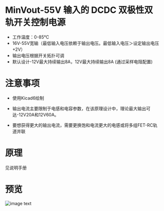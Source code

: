 # MinVout-55V 输入的 DCDC 双极性双轨开关控制电源
* 工作温度：0-85℃
* 16V-55V宽输（最低输入电压依赖于输出电压。最低输入电压＞设定输出电压+2V）
* 输出电压根据开关拓扑可调
* 默认设计-12V最大持续输出8A，12V最大持续输出8A (通过采样电阻配置)

# 注意事项

* 使用Kicad6绘制

* 输出电流主要限制于电感和电容参数，在该原理设计中，理论最大输出可达-12V20A和12V60A。
* 要想获得更大的输出电流，需要更换饱和电流更大的电感或将多组FET-RC轨道并联

# 原理
见说明手册

# 预览
![image text](http://git.starsriver.net:8110/starsriver/circuits-design/-/raw/master/Modules/DCDC_StepDown(LTC3892)_(%C2%B112-%C2%B118V%208A)/preview.jpg)